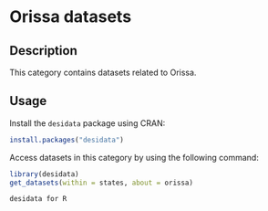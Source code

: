 
# Orissa datasets
## Description
This category contains datasets related to Orissa.
## Usage
Install the `desidata` package using CRAN:
```r
install.packages("desidata")
```
Access datasets in this category by using the following command:
```r
library(desidata)
get_datasets(within = states, about = orissa)
```
`desidata for R`
